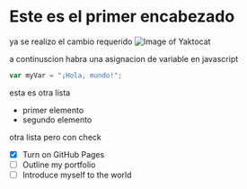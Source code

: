 # Este es el primer encabezado
ya se realizo el cambio requerido
![Image of Yaktocat](https://octodex.github.com/images/yaktocat.png)

a continuscion habra una asignacion de variable en javascript
``` javascript
var myVar = "¡Hola, mundo!";
```
esta es otra lista
- primer elemento
- segundo elemento

otra lista pero con check
- [x] Turn on GitHub Pages
- [ ] Outline my portfolio
- [ ] Introduce myself to the world
